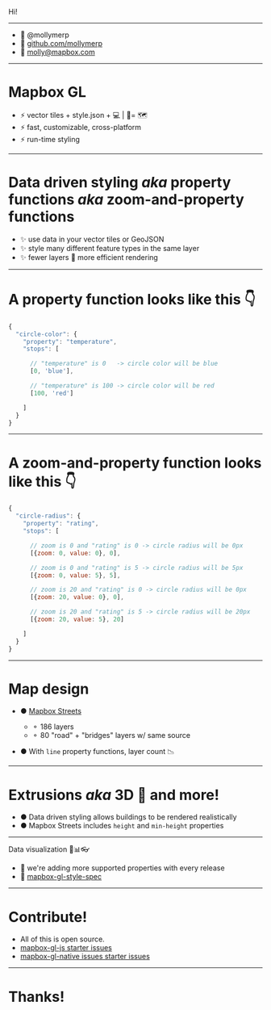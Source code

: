 <!-- 
<link rel="stylesheet" href="lib/atom-highlight.css">
<link href="https://fonts.googleapis.com/css?family=Fira+Mono|Rubik:300,400" rel="stylesheet">
<script src="lib/highlight.pack.js"></script>
<script>hljs.initHighlightingOnLoad();</script>
-->

Hi! 

---

- 🐧 @mollymerp
- 👾 [github.com/mollymerp](https://www.github.com/mollymerp)
- 📝 molly@mapbox.com

---

# Mapbox GL

- ⚡️ vector tiles + style.json + 💻 | 📱= 🗺
- ⚡️ fast, customizable, cross-platform
- ⚡️ run-time styling

---

# Data driven styling _aka_ property functions _aka_ zoom-and-property functions

- ✨ use data in your vector tiles or GeoJSON
- ✨ style many different feature types in the same layer
- ✨ fewer layers 🚀 more efficient rendering 

---

# A property function looks like this 👇

```js
{
  "circle-color": {
    "property": "temperature",
    "stops": [

      // "temperature" is 0   -> circle color will be blue
      [0, 'blue'],

      // "temperature" is 100 -> circle color will be red
      [100, 'red']

    ]
  }
}
```
---

# A zoom-and-property function looks like this 👇

```js
{
  "circle-radius": {
    "property": "rating",
    "stops": [

      // zoom is 0 and "rating" is 0 -> circle radius will be 0px
      [{zoom: 0, value: 0}, 0],

      // zoom is 0 and "rating" is 5 -> circle radius will be 5px
      [{zoom: 0, value: 5}, 5],

      // zoom is 20 and "rating" is 0 -> circle radius will be 0px
      [{zoom: 20, value: 0}, 0],

      // zoom is 20 and "rating" is 5 -> circle radius will be 20px
      [{zoom: 20, value: 5}, 20]

    ]
  }
}
```
---
# Map design

- ● [Mapbox Streets](https://www.mapbox.com/maps/streets/)

  - ⚬ 186 layers
  - ⚬ 80 "road" + "bridges" layers w/ same source

- ● With `line` property functions, layer count 📉

---
# Extrusions _aka_ 3D 🌆 and more! 

- ● Data driven styling allows buildings to be rendered realistically
- ● Mapbox Streets includes `height` and `min-height` properties

---

Data visualization 🎨📊👓

- 🚀 we're adding more supported properties with every release
- 💁 [mapbox-gl-style-spec](https://www.mapbox.com/mapbox-gl-style-spec/#layers-fill)

---

# Contribute! 

- All of this is open source. 
- [mapbox-gl-js starter issues](https://github.com/mapbox/mapbox-gl-js/issues?q=is%3Aopen+is%3Aissue+label%3A%22starter+task%22)
- [mapbox-gl-native issues starter issues](https://github.com/mapbox/mapbox-gl-native/issues?q=is%3Aopen+is%3Aissue+label%3Astarter-task)

---

# Thanks! 
